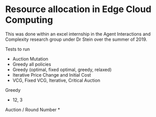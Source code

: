 # Resource allocation in Edge Cloud Computing
This was done within an excel internship in the Agent Interactions and Complexity research group 
under Dr Stein over the summer of 2019. 

Tests to run
* Auction Mutation 
* Greedy all policies
* Greedy (optimal, fixed optimal, greedy, relaxed)
* Iterative Price Change and Initial Cost
* VCG, Fixed VCG, Iterative, Critical Auction

Greedy
* 12, 3

Auction / Round Number
* 
